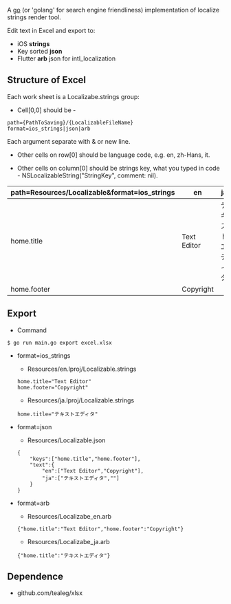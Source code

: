 A [go](http://www.golang.org) (or 'golang' for search engine friendliness) implementation of localize strings render tool.

Edit text in Excel and export to:
- iOS **strings**
- Key sorted **json**
- Flutter **arb** json for intl_localization

## Structure of Excel
Each work sheet is a Localizabe.strings group:

* Cell[0,0] should be -
```
path={PathToSaving}/{LocalizableFileName}
format=ios_strings|json|arb
```
Each argument separate with & or new line.

* Other cells on row[0] should be language code, e.g. en, zh-Hans, it.

* Other cells on column[0] should be strings key, what you typed in code - NSLocalizableString("StringKey", comment: nil).

|path=Resources/Localizable&format=ios_strings|en|ja|
|-|-|-|
|home.title|Text Editor|テキストエディタ|
|home.footer|Copyright|

## Export
* Command
```
$ go run main.go export excel.xlsx
```

* format=ios_strings
	* Resources/en.lproj/Localizable.strings
	```
	home.title="Text Editor"
	home.footer="Copyright"
	```
	* Resources/ja.lproj/Localizable.strings
	```
	home.title="テキストエディタ"
	```

* format=json
	* Resources/Localizable.json
	```
	{
		"keys":["home.title","home.footer"],
		"text":{
			"en":["Text Editor","Copyright"],
			"ja":["テキストエディタ",""]
		}
	}
	```
* format=arb
	* Resources/Localizabe_en.arb
	```
	{"home.title":"Text Editor","home.footer":"Copyright"}
	```
	* Resources/Localizabe_ja.arb
	```
	{"home.title":"テキストエディタ"}
	```

## Dependence

* github.com/tealeg/xlsx
